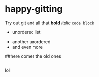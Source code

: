 # happy-gitting
Try out git and all that
**bold**
_italic_
`code block`

* unordered list
- another unordered
- and even more

##here comes the old ones

```
```
lol
